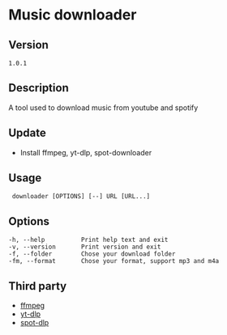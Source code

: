 # Music downloader

## Version

```shell
1.0.1
```

## Description

A tool used to download music from youtube and spotify

## Update

- Install ffmpeg, yt-dlp, spot-downloader

## Usage

```shell
 downloader [OPTIONS] [--] URL [URL...]
```

## Options

```shell
-h, --help          Print help text and exit
-v, --version       Print version and exit
-f, --folder        Chose your download folder
-fm, --format       Chose your format, support mp3 and m4a
```

## Third party

- [ffmpeg](https://github.com/FFmpeg/FFmpeg)
- [yt-dlp](https://github.com/yt-dlp/yt-dlp)
- [spot-dlp](https://github.com/spotDL/spotify-downloader)
